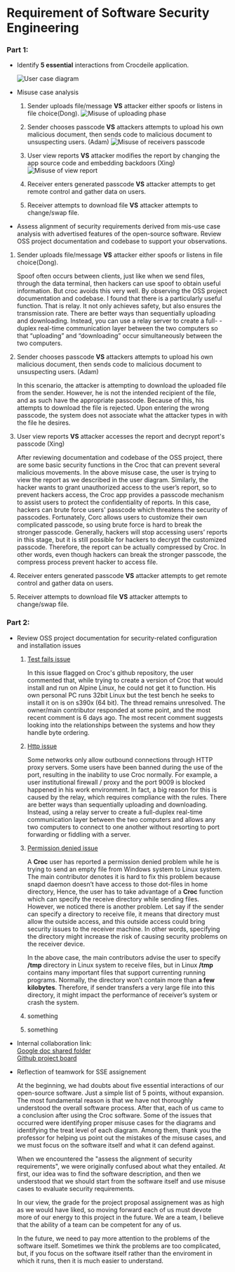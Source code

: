 # Requirement of Software Security Engineering

### Part 1: 
* Identify **5 essential** interactions from Crocdeile application.

  ![User case diagram](image/Userdiagram.png)

* Misuse case analysis
  1. Sender uploads file/message **VS** attacker either spoofs or listens in file choice(Dong).
  ![Misuse of uploading phase](image/misuse3.png)
  
  2. Sender chooses passcode **VS** attackers attempts to upload his own malicious document, then sends code to malicious document to unsuspecting users. (Adam)
  ![Misuse of receivers passcode](image/MisuseCase2.png)
  
  3. User view reports **VS** attacker modifies the report by changing the app source code and embedding backdoors (Xing)
  ![Misuse of view report](image/MisUseCase3.png)
 
  4. Receiver enters generated passcode **VS** attacker attempts to get remote control and gather data on users.
  
  5. Receiver attempts to download file **VS** attacker attempts to change/swap file.


* Assess alignment of security requirements derived from mis-use case analysis with advertised features of the open-source software. Review OSS project documentation and         codebase to support your observations. 

1. Sender uploads file/message **VS** attacker either spoofs or listens in file choice(Dong).

   Spoof often occurs between clients, just like when we send files, through the data terminal, then hackers can use spoof to obtain useful information. But croc avoids 	    this very well. By observing the OSS project documentation and codebase. I found that there is a particularly useful function. That is relay. It not only achieves 		    safety, but also ensures the transmission rate. There are better ways than sequentially uploading and downloading. Instead, you can use a relay server to create a full-        -duplex real-time communication layer between the two computers so that “uploading” and “downloading” occur simultaneously between the two computers.
 
2. Sender chooses passcode **VS** attackers attempts to upload his own malicious document, then sends code to malicious document to unsuspecting users. (Adam)
	
	In this scenario, the attacker is attempting to download the uploaded file from the sender.  However, he is not the intended recipient of the file, and as such have the appropriate passcode.  Because of this, his attempts to download the file is rejected.  Upon entering the wrong passcode, the system does not associate what the attacker types in with the file he desires.

3. User view reports **VS** attacker accesses the report and decrypt report's passcode (Xing)

   After reviewing documentation and codebase of the OSS project, there are some basic security functions in the Croc that can prevent several malicious movements. In the 	    above misuse case, the user is trying to view the report as we described in the user diagram. Similarly, the hacker wants to grant unauthorized access to the user’s 	    report, so to prevent hackers access, the Croc app provides a passcode mechanism to assist users to protect the confidentiality of reports. In this case, hackers can 	    brute force users' passcode which threatens the security of passcodes. Fortunately, Corc allows users to customize their own complicated passcode, so using brute force is      hard to break the stronger passcode. Generally, hackers will stop accessing users’ reports in this stage, but it is still possible for hackers to decrypt the customized        passcode. Therefore, the report can be actually compressed by Croc. In other words, even though hackers can break the stronger passcode, the compress process prevent hacker    to access file.
  
4. Receiver enters generated passcode **VS** attacker attempts to get remote control and gather data on users.

5. Receiver attempts to download file **VS** attacker attempts to change/swap file.


### Part 2: 
* Review OSS project documentation for security-related configuration and installation issues

	1. [Test fails issue](https://github.com/schollz/croc/issues/218)
	
	   In this issue flagged on Croc's github repository, the user commented that, while trying to create a version of Croc that would install and run on Alpine Linux, 
	   he could not get it to function.  His own personal PC runs 32bit Linux but the test bench he seeks to install it on is on s390x (64 bit). The thread remains 		   unresolved. The owner/main contributor responded at some point, and the most recent comment is 6 days ago.  The most recent comment suggests looking into the 		   relationships between the systems and how they handle byte ordering.
	
	2. [Http issue](https://github.com/schollz/croc/issues/270)
	
	   Some networks only allow outbound connections through HTTP proxy servers. Some users have been banned during the use of the port, resulting in the inability to use 		   Croc normally. For example, a user institutional firewall / proxy and the port 9009 is blocked happened in his work environment. In fact, a big reason for this is 	 	    caused by the relay, which requires compliance with the rules. There are better ways than sequentially uploading and downloading. Instead, using a relay server to 	  	     create a full-duplex real-time communication layer between the two computers and allows any two computers to connect to one another without resorting to port 	   	      forwarding or fiddling with a server.
	
	3. [Permission denied issue](https://github.com/schollz/croc/issues/275)
	   
	   A **Croc** user has reported a permission denied problem while he is trying to send an empty file from Windows system to Linux system. The main contributor denotes              it is hard to fix this problem because snapd daemon doesn’t have access to those dot-files in home directory, Hence, the user has to take advantage of a **Croc**                function which can specify the receive directory while sending files. However, we noticed there is another problem. Let say if the sender can specify a directory to            receive file, it means that directory must allow the outside access, and this outside access could bring security issues to the receiver machine. In other words,                specifying the directory might increase the risk of causing security problems on the receiver device.   
	   
	   In the above case, the main contributors advise the user to specify **/tmp** directory in Linux system to receive files, but in Linux **/tmp** contains many                    important files that support currenting running programs. Normally, the directory won’t contain more than **a few kilobytes**. Therefore, if sender transfers a very            large file into this directory, it might impact the performance of receiver’s system or crash the system.

	
	4. something
	
	5. something

* Internal collaboration link:  
  [Google doc shared folder](https://drive.google.com/drive/folders/1KaGGMMrWPBGJOGmv-B71ekzhYPtE84PG)  
  [Github project board](https://github.com/ZexiXin/CYBR8420/projects/1)


* Reflection of teamwork for SSE assignement

  At the beginning, we had doubts about five essential interactions of our open-source software. Just a simple list of 5 points, without expansion. 
  The most fundamental reason is that we have not thoroughly understood the overall software process. After that, each of us came to a conclusion after using the Croc software.
  Some of the issues that occurred were identifying proper misuse cases for the diagrams and identifying the treat level of each diagram. 
  Among them, thank you the professor for helping us point out the mistakes of the misuse cases, and we must focus on the software itself and what it can defend against.

  When we encountered the "assess the alignment of security requirements", we were originally confused about what they entailed. At first, our idea was to find the software 	   description, 
  and then we understood that we should start from the software itself and use misuse cases to evaluate security requirements.
  
  
  In our view, the grade for the project proposal assignement was as high as we would have liked, so moving forward each of us must devote more of our energy to this project in   the future. 
  We are a team, I believe that the ability of a team can be competent for any of us.

  In the future, we need to pay more attention to the problems of the software itself. Sometimes we think the problems are too complicated, but, if you focus on the software 	   itself rather than the enviroment in which it runs, then it is much easier to understand.
